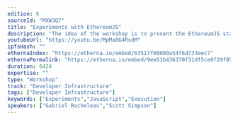 ```yaml
---
edition: 6
sourceId: "MXW3Q7"
title: "Experiments with EthereumJS"
description: "The idea of the workshop is to present the EthereumJS stack and then help people to set up a local EthereumJS experimentation environment. We will demonstrate how how our packages can be used for research, testing and experimentation and will then let people experiment on their own (or in small groups), for example by activating one of the newer EIPs and testing blocks/tx, or even running our experimental client."
youtubeUrl: "https://youtu.be/MpMa8G4RxdM"
ipfsHash: ""
ethernaIndex: "https://etherna.io/embed/63517f08080a54f6d733eec7"
ethernaPermalink: "https://etherna.io/embed/9ee51b436370f31df5ce0f29f85436bd1f6c38770915ef5ceb934cfba3515cfb"
duration: 6424
expertise: ""
type: "Workshop"
track: "Developer Infrastructure"
tags: ["Developer Infrastructure"]
keywords: ["Experiments","JavaScript","Execution"]
speakers: ["Gabriel Rocheleau","Scott Simpson"]
---
```

